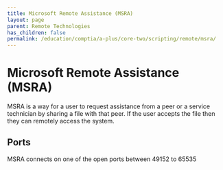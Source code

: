 ```yaml
---
title: Microsoft Remote Assistance (MSRA)
layout: page
parent: Remote Technologies
has_children: false
permalink: /education/comptia/a-plus/core-two/scripting/remote/msra/
---
```


# Microsoft Remote Assistance (MSRA)

MSRA is a way for a user to request assistance from a peer or a service technician by sharing a file with that peer. If the user accepts the file then they can remotely access the system.

## Ports

MSRA connects on one of the open ports between 49152 to 65535